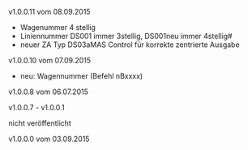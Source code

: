 v1.0.0.11 vom 08.09.2015

* Wagenummer 4 stellig
* Liniennummer DS001 immer 3stellig, DS001neu immer 4stellig#
* neuer ZA Typ DS03aMAS Control für korrekte zentrierte Ausgabe

v1.0.0.10 vom 07.09.2015

* neu: Wagennummer (Befehl nBxxxx)

v1.0.0.8  vom 06.07.2015

v1.0.0.7 - v1.0.0.1

nicht veröffentlicht

v1.0.0.0 vom 03.09.2015
